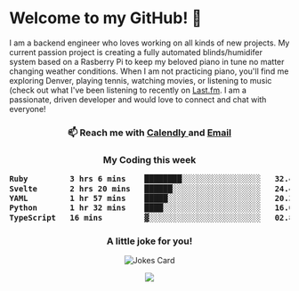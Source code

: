 <h1> Welcome to my GitHub! 👋 </h1>


  I am a backend engineer who loves working on all kinds of new projects. My current passion project is creating a fully automated blinds/humidifer system based on a Rasberry Pi to keep my beloved piano in tune no matter changing weather conditions. When I am not practicing piano, you'll find me exploring Denver, playing tennis, watching movies, or listening to music (check out what I've been listening to recently on [Last.fm](https://www.last.fm/user/mballa000). I am a passionate, driven developer and would love to connect and chat with everyone!

<h3 align = "center"> 📫 Reach me with <a href = "https://calendly.com/msbrandt00/30min"> Calendly </a> and <a href="mailto:msbrandt00@gmail.com">Email</a> 
 </h3>


 
<div align = "center"
[![Anurag's GitHub stats](https://github-readme-stats.vercel.app/api?username=mbrandt00)](https://github.com/anuraghazra/github-readme-stats)
          </div>
<h3 align="center">
  My Coding this week
<!--START_SECTION:waka-->

```txt
Ruby         3 hrs 6 mins    ████████░░░░░░░░░░░░░░░░░   32.45 %
Svelte       2 hrs 20 mins   ██████░░░░░░░░░░░░░░░░░░░   24.47 %
YAML         1 hr 57 mins    █████░░░░░░░░░░░░░░░░░░░░   20.38 %
Python       1 hr 32 mins    ████░░░░░░░░░░░░░░░░░░░░░   16.05 %
TypeScript   16 mins         ▓░░░░░░░░░░░░░░░░░░░░░░░░   02.83 %
```

<!--END_SECTION:waka-->

### A little joke for you!

![Jokes Card](https://readme-jokes.vercel.app/api?hideBorder)

<a href="https://www.linkedin.com/in/mbrandt00/"><img src="https://img.shields.io/badge/linkedin-%230077B5.svg?&style=for-the-badge&logo=linkedin&logoColor=white" /></a>
